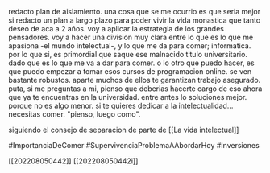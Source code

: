 redacto plan de aislamiento. una cosa que se me ocurrio es que seria mejor si redacto un plan a largo plazo para poder vivir la vida monastica que tanto deseo de aca a 2 años. voy a aplicar la estrategia de los grandes pensadores. voy a hacer una division muy clara entre lo que es lo que me apasiona -el mundo intelectual-, y lo que me da para comer; informatica. por lo que si, es primordial que saque ese malnacido titulo universitario. dado que es lo que me va a dar para comer. o lo otro que puedo hacer, es que puedo empezar a tomar esos cursos de programacion online. se ven bastante robustos. aparte muchos de ellos te garantizan trabajo asegurado. puta, si me preguntas a mi, pienso que deberias hacerte cargo de eso ahora que ya te encuentras en la universidad. entre antes lo soluciones mejor. porque no es algo menor. si te quieres dedicar a la intelectualidad... necesitas comer. "pienso, luego como".  

siguiendo el consejo de separacion de parte de [[La vida intelectual]]

#ImportanciaDeComer 
#SupervivenciaProblemaAAbordarHoy
#Inversiones

[[202208050442]]
[[202208050442i]]